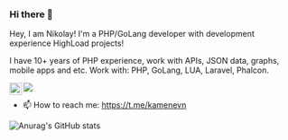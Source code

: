 ### Hi there 👋

Hey, I am Nikolay! I'm a PHP/GoLang developer with development experience HighLoad projects!


I have 10+ years of PHP experience, work with APIs, JSON data, graphs, mobile apps and etc.
Work with: PHP, GoLang, LUA, Laravel, Phalcon.


<a href="https://t.me/kamenevn">
  <img align="left" alt="Kamenev Telegram" width="22px" src="https://upload.wikimedia.org/wikipedia/commons/8/82/Telegram_logo.svg" />
</a>

![](https://visitor-badge.glitch.me/badge?page_id=kamenevn.kamenevn&left_color=green&right_color=red)



- 📫 How to reach me: https://t.me/kamenevn

![Anurag's GitHub stats](https://github-readme-stats.vercel.app/api?username=kamenevn&show_icons=true&theme=dracula)

<!--
**kamenevn/kamenevn** is a ✨ _special_ ✨ repository because its `README.md` (this file) appears on your GitHub profile.

Here are some ideas to get you started:

- 🔭 I’m currently working on ...
- 🌱 I’m currently learning ...
- 👯 I’m looking to collaborate on ...
- 🤔 I’m looking for help with ...
- 💬 Ask me about ...
- 📫 How to reach me: ...
- 😄 Pronouns: ...
- ⚡ Fun fact: ...
-->
